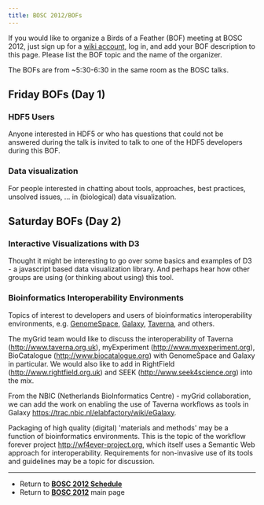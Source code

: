 ```yaml
---
title: BOSC 2012/BOFs
---
```


If you would like to organize a Birds of a Feather (BOF) meeting at BOSC
2012, just sign up for a [ wiki account](Special:Userlogin "wikilink"),
log in, and add your BOF description to this page. Please list the BOF
topic and the name of the organizer.

The BOFs are from ~5:30-6:30 in the same room as the BOSC talks.

Friday BOFs (Day 1)
-------------------

### HDF5 Users

Anyone interested in HDF5 or who has questions that could not be
answered during the talk is invited to talk to one of the HDF5
developers during this BOF.

### Data visualization

For people interested in chatting about tools, approaches, best
practices, unsolved issues, ... in (biological) data visualization.

Saturday BOFs (Day 2)
---------------------

### Interactive Visualizations with D3

Thought it might be interesting to go over some basics and examples of
D3 - a javascript based data visualization library. And perhaps hear how
other groups are using (or thinking about using) this tool.

### Bioinformatics Interoperability Environments

Topics of interest to developers and users of bioinformatics
interoperability environments, e.g.
[GenomeSpace](http://www.genomespace.org),
[Galaxy](http://galaxy.psu.edu/), [Taverna](http://www.taverna.org.uk),
and others.

The myGrid team would like to discuss the interoperability of Taverna
(http://www.taverna.org.uk), myExperiment (http://www.myexperiment.org),
BioCatalogue (http://www.biocatalogue.org) with GenomeSpace and Galaxy
in particular. We would also like to add in RightField
(http://www.rightfield.org.uk) and SEEK (http://www.seek4science.org)
into the mix.

From the NBIC (Netherlands BioInformatics Centre) - myGrid
collaboration, we can add the work on enabling the use of Taverna
workflows as tools in Galaxy
<https://trac.nbic.nl/elabfactory/wiki/eGalaxy>.

Packaging of high quality (digital) 'materials and methods' may be a
function of bioinformatics environments. This is the topic of the
workflow forever project <http://wf4ever-project.org>, which itself uses
a Semantic Web approach for interoperability. Requirements for
non-invasive use of its tools and guidelines may be a topic for
discussion.

------------------------------------------------------------------------

-   Return to **[ BOSC 2012 Schedule](BOSC_2012_Schedule "wikilink")**
-   Return to **[ BOSC 2012](BOSC_2012 "wikilink")** main page

